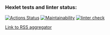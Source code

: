 ### Hexlet tests and linter status:
[![Actions Status](https://github.com/Garlend1/frontend-project-11/actions/workflows/hexlet-check.yml/badge.svg)](https://github.com/Garlend1/frontend-project-11/actions)
[![Maintainability](https://api.codeclimate.com/v1/badges/223a14d525947555ac45/maintainability)](https://codeclimate.com/github/Garlend1/frontend-project-11/maintainability)
[![linter check](https://github.com/Garlend1/frontend-project-11/actions/workflows/linter-check.yml/badge.svg)](https://github.com/Garlend1/frontend-project-11/actions/workflows/linter-check.yml/badge.svg)

[Link to RSS aggregator ](https://frontend-project-11-rosy-omega.vercel.app/)